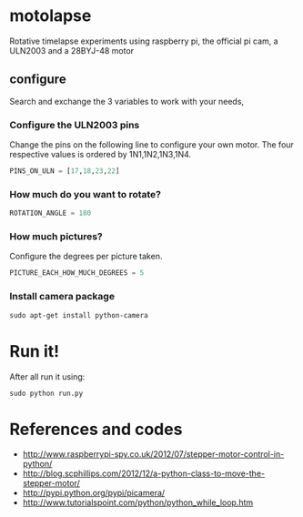 motolapse
=========

Rotative timelapse experiments using raspberry pi, the official pi cam, a ULN2003 and a 28BYJ-48 motor

## configure

Search and exchange the 3 variables to work with your needs,

### Configure the ULN2003 pins

Change the pins on the following line to configure your own motor. The four respective values is ordered by 1N1,1N2,1N3,1N4.

```python
PINS_ON_ULN = [17,18,23,22]
```
### How much do you want to rotate?

```python
ROTATION_ANGLE = 180
```
### How much pictures?

Configure the degrees per picture taken.

```python
PICTURE_EACH_HOW_MUCH_DEGREES = 5
```

### Install camera package

    sudo apt-get install python-camera

# Run it!

After all run it using:

`sudo python run.py`

# References and codes

* http://www.raspberrypi-spy.co.uk/2012/07/stepper-motor-control-in-python/
* http://blog.scphillips.com/2012/12/a-python-class-to-move-the-stepper-motor/
* http://pypi.python.org/pypi/picamera/
* http://www.tutorialspoint.com/python/python_while_loop.htm

